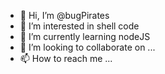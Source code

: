 - 👋 Hi, I’m @bugPirates
- 👀 I’m interested in shell code 
- 🌱 I’m currently learning nodeJS
- 💞️ I’m looking to collaborate on ...
- 📫 How to reach me ...

<!---
bugPirates/bugPirates is a ✨ special ✨ repository because its `README.md` (this file) appears on your GitHub profile.
You can click the Preview link to take a look at your changes.
--->
